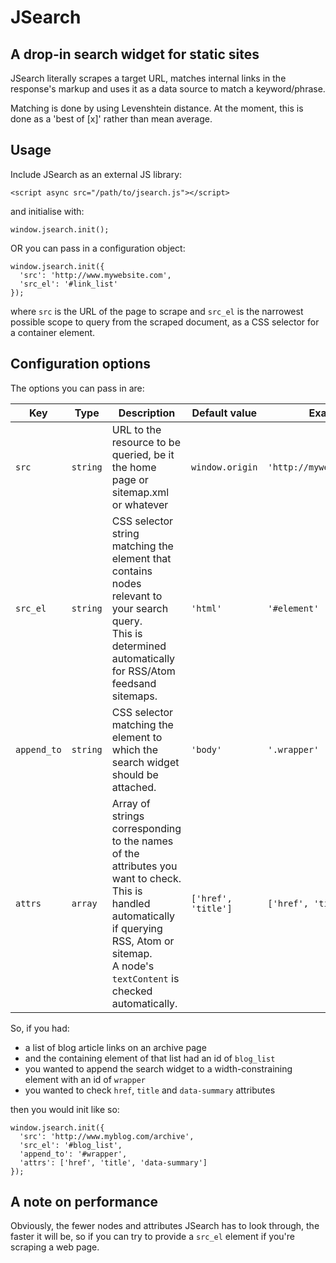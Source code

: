 # JSearch
## A drop-in search widget for static sites

JSearch literally scrapes a target URL, matches internal links in the response's markup and uses it as a data source to match a keyword/phrase.

Matching is done by using Levenshtein distance. At the moment, this is done as a 'best of [x]' rather than mean average.

## Usage
Include JSearch as an external JS library:
    
    <script async src="/path/to/jsearch.js"></script>

and initialise with:

    window.jsearch.init();
    
OR you can pass in a configuration object:

    window.jsearch.init({
      'src': 'http://www.mywebsite.com',
      'src_el': '#link_list'
    });
    
where `src` is the URL of the page to scrape and `src_el` is the narrowest possible scope to query from the scraped document, as a CSS selector for a container element.

## Configuration options
The options you can pass in are:

| Key | Type | Description | Default value | Example value |
|-----|------|-------------|---------------|---------------|
| `src` | `string` | URL to the resource to be queried, be it the home page or sitemap.xml or whatever | `window.origin` | `'http://mywebsite.com/archive'` |
| `src_el` | `string` | CSS selector string matching the element that contains nodes relevant to your search query.<br>This is determined automatically for RSS/Atom feedsand sitemaps. | `'html'` | `'#element'` |
| `append_to` | `string` | CSS selector matching the element to which the search widget should be attached. | `'body'` | `'.wrapper'` |
| `attrs` | `array` | Array of strings corresponding to the names of the attributes you want to check. This is handled automatically if querying RSS, Atom or sitemap.<br>A node's `textContent` is checked automatically. | `['href', 'title']` | `['href', 'title', 'data-info']` |

So, if you had:
- a list of blog article links on an archive page
- and the containing element of that list had an id of `blog_list`
- you wanted to append the search widget to a width-constraining element with an id of `wrapper`
- you wanted to check `href`, `title` and `data-summary` attributes

then you would init like so:

    window.jsearch.init({
      'src': 'http://www.myblog.com/archive',
      'src_el': '#blog_list',
      'append_to': '#wrapper',
      'attrs': ['href', 'title', 'data-summary']
    });

## A note on performance
Obviously, the fewer nodes and attributes JSearch has to look through, the faster it will be, so if you can try to provide a `src_el` element if you're scraping a web page.
